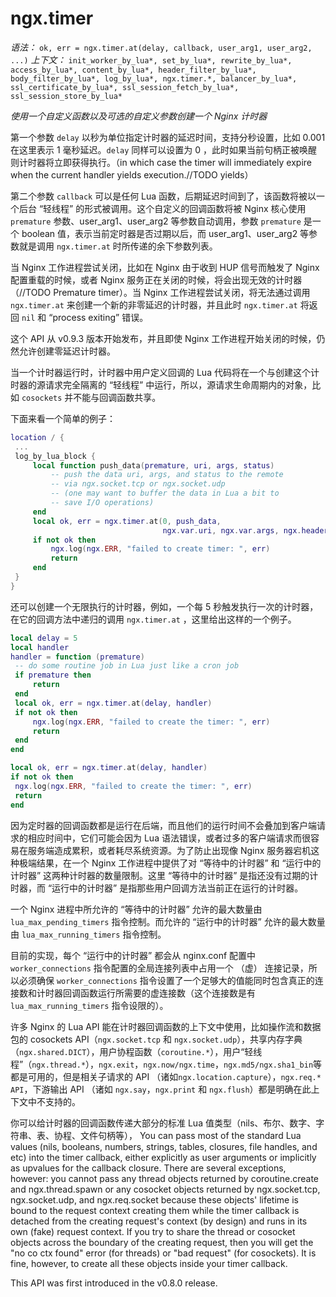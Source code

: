 # ngx.timer

*语法：* `ok, err = ngx.timer.at(delay, callback, user_arg1, user_arg2, ...)`
*上下文：* `init_worker_by_lua*, set_by_lua*, rewrite_by_lua*, access_by_lua*, content_by_lua*, header_filter_by_lua*, body_filter_by_lua*, log_by_lua*, ngx.timer.*, balancer_by_lua*, ssl_certificate_by_lua*, ssl_session_fetch_by_lua*, ssl_session_store_by_lua*`

*使用一个自定义函数以及可选的自定义参数创建一个 Nginx 计时器*

第一个参数 `delay` 以秒为单位指定计时器的延迟时间，支持分秒设置，比如 0.001 在这里表示 1 毫秒延迟。`delay` 同样可以设置为 0 ，此时如果当前句柄正被唤醒则计时器将立即获得执行。（in which case the timer will immediately expire when the current handler yields execution.//TODO yields）

第二个参数 `callback` 可以是任何 Lua 函数，后期延迟时间到了，该函数将被以一个后台 “轻线程” 的形式被调用。这个自定义的回调函数将被 Nginx 核心使用 `premature` 参数、user_arg1、user_arg2 等参数自动调用，参数 `premature` 是一个 boolean 值，表示当前定时器是否过期以后，而 user_arg1、user_arg2 等参数就是调用 `ngx.timer.at` 时所传递的余下参数列表。

当 Nginx 工作进程尝试关闭，比如在 Nginx 由于收到 HUP 信号而触发了 Nginx 配置重载的时候，或者 Nginx 服务正在关闭的时候，将会出现无效的计时器（//TODO Premature timer）。当 Nginx 工作进程尝试关闭，将无法通过调用 `ngx.timer.at` 来创建一个新的非零延迟的计时器，并且此时 `ngx.timer.at` 将返回 `nil` 和 “process exiting” 错误。

这个 API 从 v0.9.3 版本开始发布，并且即使 Nginx 工作进程开始关闭的时候，仍然允许创建零延迟计时器。

当一个计时器运行时，计时器中用户定义回调的 Lua 代码将在一个与创建这个计时器的源请求完全隔离的 “轻线程” 中运行，所以，源请求生命周期内的对象，比如 `cosockets` 并不能与回调函数共享。

下面来看一个简单的例子：

```lua
location / {
 ...
 log_by_lua_block {
     local function push_data(premature, uri, args, status)
         -- push the data uri, args, and status to the remote
         -- via ngx.socket.tcp or ngx.socket.udp
         -- (one may want to buffer the data in Lua a bit to
         -- save I/O operations)
     end
     local ok, err = ngx.timer.at(0, push_data,
                                  ngx.var.uri, ngx.var.args, ngx.header.status)
     if not ok then
         ngx.log(ngx.ERR, "failed to create timer: ", err)
         return
     end
 }
}
```

还可以创建一个无限执行的计时器，例如，一个每 5 秒触发执行一次的计时器，在它的回调方法中递归的调用 `ngx.timer.at` ，这里给出这样的一个例子。

```lua
local delay = 5
local handler
handler = function (premature)
 -- do some routine job in Lua just like a cron job
 if premature then
     return
 end
 local ok, err = ngx.timer.at(delay, handler)
 if not ok then
     ngx.log(ngx.ERR, "failed to create the timer: ", err)
     return
 end
end

local ok, err = ngx.timer.at(delay, handler)
if not ok then
 ngx.log(ngx.ERR, "failed to create the timer: ", err)
 return
end
```

因为定时器的回调函数都是运行在后端，而且他们的运行时间不会叠加到客户端请求的相应时间中，它们可能会因为 Lua 语法错误，或者过多的客户端请求而很容易在服务端造成累积，或者耗尽系统资源。为了防止出现像 Nginx 服务器宕机这种极端结果，在一个 Nginx 工作进程中提供了对 “等待中的计时器” 和 “运行中的计时器” 这两种计时器的数量限制。这里 “等待中的计时器” 是指还没有过期的计时器，而 “运行中的计时器” 是指那些用户回调方法当前正在运行的计时器。

一个 Nginx 进程中所允许的 “等待中的计时器” 允许的最大数量由 `lua_max_pending_timers` 指令控制。而允许的 “运行中的计时器” 允许的最大数量由 `lua_max_running_timers` 指令控制。

目前的实现，每个 “运行中的计时器” 都会从 nginx.conf 配置中 `worker_connections` 指令配置的全局连接列表中占用一个 （虚） 连接记录，所以必须确保 `worker_connections` 指令设置了一个足够大的值能同时包含真正的连接数和计时器回调函数运行所需要的虚连接数（这个连接数是有 `lua_max_running_timers` 指令设限的）。

许多 Nginx 的 Lua API 能在计时器回调函数的上下文中使用，比如操作流和数据包的 cosockets API（`ngx.socket.tcp` 和 `ngx.socket.udp`），共享内存字典（`ngx.shared.DICT`），用户协程函数（`coroutine.*`），用户“轻线程”（`ngx.thread.*`），`ngx.exit`，`ngx.now/ngx.time`，`ngx.md5/ngx.sha1_bin`等都是可用的，但是相关子请求的 API （诸如`ngx.location.capture`），`ngx.req.* API`，下游输出 API （诸如 `ngx.say`，`ngx.print` 和 `ngx.flush`）都是明确在此上下文中不支持的。

你可以给计时器的回调函数传递大部分的标准 Lua 值类型（nils、布尔、数字、字符串、表、协程、文件句柄等），
You can pass most of the standard Lua values (nils, booleans, numbers, strings, tables, closures, file handles, and etc) into the timer callback, either explicitly as user arguments or implicitly as upvalues for the callback closure. There are several exceptions, however: you cannot pass any thread objects returned by coroutine.create and ngx.thread.spawn or any cosocket objects returned by ngx.socket.tcp, ngx.socket.udp, and ngx.req.socket because these objects' lifetime is bound to the request context creating them while the timer callback is detached from the creating request's context (by design) and runs in its own (fake) request context. If you try to share the thread or cosocket objects across the boundary of the creating request, then you will get the "no co ctx found" error (for threads) or "bad request" (for cosockets). It is fine, however, to create all these objects inside your timer callback.

This API was first introduced in the v0.8.0 release.